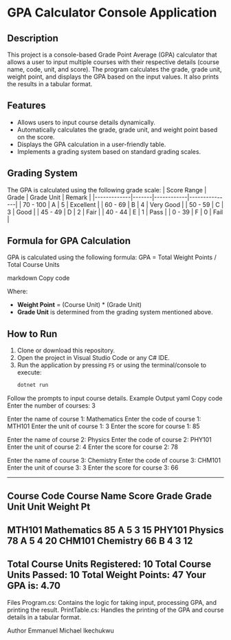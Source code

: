 # GPA Calculator Console Application

## Description
This project is a console-based Grade Point Average (GPA) calculator that allows a user to input multiple courses with their respective details (course name, code, unit, and score). The program calculates the grade, grade unit, weight point, and displays the GPA based on the input values. It also prints the results in a tabular format.

## Features
- Allows users to input course details dynamically.
- Automatically calculates the grade, grade unit, and weight point based on the score.
- Displays the GPA calculation in a user-friendly table.
- Implements a grading system based on standard grading scales.

## Grading System
The GPA is calculated using the following grade scale:
| Score Range | Grade | Grade Unit | Remark        |
|-------------|-------|------------|---------------|
| 70 - 100    | A     | 5          | Excellent     |
| 60 - 69     | B     | 4          | Very Good     |
| 50 - 59     | C     | 3          | Good          |
| 45 - 49     | D     | 2          | Fair          |
| 40 - 44     | E     | 1          | Pass          |
| 0 - 39      | F     | 0          | Fail          |

## Formula for GPA Calculation
GPA is calculated using the following formula:
GPA = Total Weight Points / Total Course Units

markdown
Copy code

Where:
- **Weight Point** = (Course Unit) * (Grade Unit)
- **Grade Unit** is determined from the grading system mentioned above.

## How to Run
1. Clone or download this repository.
2. Open the project in Visual Studio Code or any C# IDE.
3. Run the application by pressing `F5` or using the terminal/console to execute:
   ```bash
   dotnet run
Follow the prompts to input course details.
Example Output
yaml
Copy code
Enter the number of courses: 3

Enter the name of course 1: Mathematics
Enter the code of course 1: MTH101
Enter the unit of course 1: 3
Enter the score for course 1: 85

Enter the name of course 2: Physics
Enter the code of course 2: PHY101
Enter the unit of course 2: 4
Enter the score for course 2: 78

Enter the name of course 3: Chemistry
Enter the code of course 3: CHM101
Enter the unit of course 3: 3
Enter the score for course 3: 66

-------------------------------------------------------------------
Course Code Course Name Score      Grade      Grade Unit Unit       Weight Pt
-------------------------------------------------------------------
MTH101      Mathematics 85         A          5          3          15
PHY101      Physics     78         A          5          4          20
CHM101      Chemistry   66         B          4          3          12
-------------------------------------------------------------------
Total Course Units Registered: 10
Total Course Units Passed: 10
Total Weight Points: 47
Your GPA is: 4.70
-------------------------------------------------------------------
Files
Program.cs: Contains the logic for taking input, processing GPA, and printing the result.
PrintTable.cs: Handles the printing of the GPA and course details in a tabular format.

Author
Emmanuel Michael Ikechukwu

